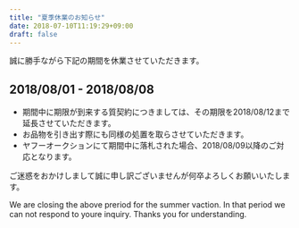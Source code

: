 ```yaml
---
title: "夏季休業のお知らせ"
date: 2018-07-10T11:19:29+09:00
draft: false
---
```


誠に勝手ながら下記の期間を休業させていただきます。

<h2 class="text-center my-4">2018/08/01 - 2018/08/08</h2>

- 期間中に期限が到来する質契約につきましては、その期限を2018/08/12まで延長させていただきます。
- お品物を引き出す際にも同様の処置を取らさせていただきます。
- ヤフーオークションにて期間中に落札された場合、2018/08/09以降のご対応となります。

ご迷惑をおかけしまして誠に申し訳ございませんが何卒よろしくお願いいたします。

We are closing the above preriod for the summer vaction. In that period we can not respond to youre inquiry. Thanks you for understanding.
